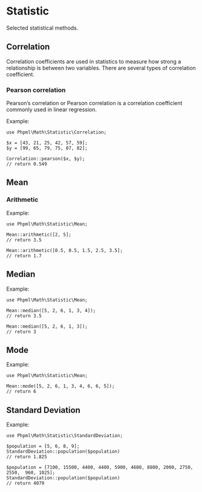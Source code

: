 # Statistic

Selected statistical methods.

## Correlation

Correlation coefficients are used in statistics to measure how strong a relationship is between two variables. There are several types of correlation coefficient.

### Pearson correlation

Pearson’s correlation or Pearson correlation is a correlation coefficient commonly used in linear regression.

Example:

```
use Phpml\Math\Statistic\Correlation;

$x = [43, 21, 25, 42, 57, 59];
$y = [99, 65, 79, 75, 87, 82];

Correlation::pearson($x, $y);
// return 0.549
```

## Mean

### Arithmetic

Example:

```
use Phpml\Math\Statistic\Mean;

Mean::arithmetic([2, 5];
// return 3.5

Mean::arithmetic([0.5, 0.5, 1.5, 2.5, 3.5];
// return 1.7
```

## Median

Example:

```
use Phpml\Math\Statistic\Mean;

Mean::median([5, 2, 6, 1, 3, 4]);
// return 3.5

Mean::median([5, 2, 6, 1, 3]);
// return 3
```

## Mode

Example:

```
use Phpml\Math\Statistic\Mean;

Mean::mode([5, 2, 6, 1, 3, 4, 6, 6, 5]);
// return 6
```

## Standard Deviation

Example:

```
use Phpml\Math\Statistic\StandardDeviation;

$population = [5, 6, 8, 9];
StandardDeviation::population($population)
// return 1.825

$population = [7100, 15500, 4400, 4400, 5900, 4600, 8800, 2000, 2750, 2550,  960, 1025];
StandardDeviation::population($population)
// return 4079
```
